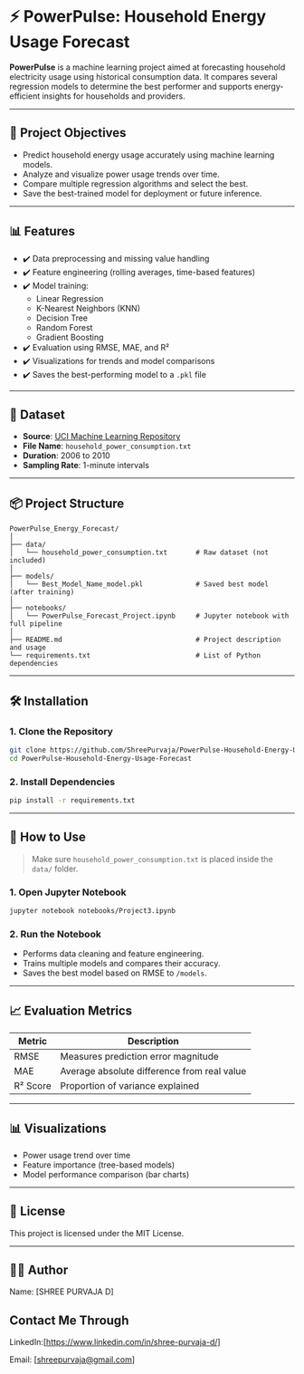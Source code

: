 
# ⚡ PowerPulse: Household Energy Usage Forecast

**PowerPulse** is a machine learning project aimed at forecasting household electricity usage using historical consumption data. It compares several regression models to determine the best performer and supports energy-efficient insights for households and providers.

---

## 🚀 Project Objectives

- Predict household energy usage accurately using machine learning models.
- Analyze and visualize power usage trends over time.
- Compare multiple regression algorithms and select the best.
- Save the best-trained model for deployment or future inference.

---

## 📊 Features

- ✔️ Data preprocessing and missing value handling
- ✔️ Feature engineering (rolling averages, time-based features)
- ✔️ Model training:
  - Linear Regression
  - K-Nearest Neighbors (KNN)
  - Decision Tree
  - Random Forest
  - Gradient Boosting
- ✔️ Evaluation using RMSE, MAE, and R²
- ✔️ Visualizations for trends and model comparisons
- ✔️ Saves the best-performing model to a `.pkl` file

---

## 📁 Dataset

- **Source**: [UCI Machine Learning Repository](https://archive.ics.uci.edu/ml/datasets/individual+household+electric+power+consumption)
- **File Name**: `household_power_consumption.txt`
- **Duration**: 2006 to 2010
- **Sampling Rate**: 1-minute intervals

---

## 📦 Project Structure

```
PowerPulse_Energy_Forecast/
│
├── data/
│   └── household_power_consumption.txt       # Raw dataset (not included)
│
├── models/
│   └── Best_Model_Name_model.pkl             # Saved best model (after training)
│
├── notebooks/
│   └── PowerPulse_Forecast_Project.ipynb     # Jupyter notebook with full pipeline
│
├── README.md                                 # Project description and usage
└── requirements.txt                          # List of Python dependencies
```

---

## 🛠 Installation

### 1. Clone the Repository

```bash
git clone https://github.com/ShreePurvaja/PowerPulse-Household-Energy-Usage-Forecast.git
cd PowerPulse-Household-Energy-Usage-Forecast
```

### 2. Install Dependencies

```bash
pip install -r requirements.txt
```

---

## 🧠 How to Use

> Make sure `household_power_consumption.txt` is placed inside the `data/` folder.

### 1. Open Jupyter Notebook

```bash
jupyter notebook notebooks/Project3.ipynb
```

### 2. Run the Notebook
- Performs data cleaning and feature engineering.
- Trains multiple models and compares their accuracy.
- Saves the best model based on RMSE to `/models`.

---

## 📈 Evaluation Metrics

| Metric        | Description                                  |
|---------------|----------------------------------------------|
| RMSE          | Measures prediction error magnitude          |
| MAE           | Average absolute difference from real value  |
| R² Score      | Proportion of variance explained             |

---

## 📊 Visualizations

- Power usage trend over time
- Feature importance (tree-based models)
- Model performance comparison (bar charts)

---

## 📄 License

This project is licensed under the MIT License.

---

## 👨‍💻 Author
  Name: [SHREE PURVAJA D]

## Contact Me Through
  LinkedIn:[https://www.linkedin.com/in/shree-purvaja-d/]

  Email: [shreepurvaja@gmail.com]


